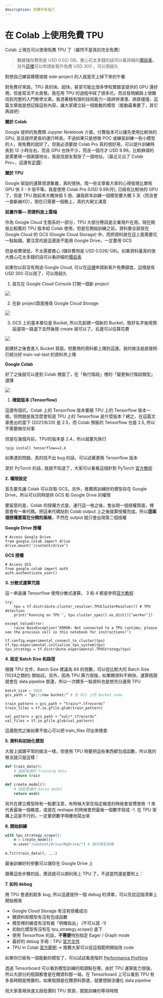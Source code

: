 ```yaml
---
description: 免費仔有福了
---
```


# 在 Colab 上使用免費 TPU

Colab 上現在可以使用免費 TPU 了（雖然不是真的完全免費）

> 數據儲存費用是 USD 0.02/ GB。擔心花太多錢的話可以看詳細的[價目表](https://cloud.google.com/storage/pricing?hl=zh-tw)。另外[這裡](https://cloud.google.com/free?hl=zh-TW)可以申請新客戶免費 USD 300 ，可以用超久

對想自己練習建模或做 side-project 的人就是天上掉下來的午餐

對免費仔來說，TPU 真的快、超快，甚至可能比很多學校實驗室提供的 GPU 還好用，但是寫法不太直覺。我在用 TPU 的過程中踩了很多坑，而且發現網路上很難找到完整的入門教學文章。我憑著極有限的技術能力一路拼拼湊湊、跌跌撞撞，這篇文章就是想記錄這些內容，讓大家建立起一個能動的模型（能動最重要了，其它再說吧）

**關於 Colab**

Google 提供的免費類 Jupyter Notebook 介面，付費版本可以優先使用比較快的 GPU, 並且提供更長的運行時長。不過如果只是想做 POC 或練習訓練一些小模型的人，用免費的就好了。但我必須要說 Colab Pro 真的很好用，可以提升訓練時長到 12 小時左右，而且 GPU 也快不少，而且一個月才 USD 9.99。比較麻煩的是需要填一個美國地址，我是找朋友幫掛了一個地址。（最近又出了 Colab Pro+，這邊有[定價](https://colab.research.google.com/signup)）

**關於 TPU**

Google 架設的運算資源集叢，真的很快，爬一些文章看大家的心得發現比單核 GPU 快 3 - 9 倍不等。我是使用 Colab Pro \(USD 9.99/月\), 已經有比較快的 GPU了，但是 TPU 跑起來大概快個 5 倍，讓我原本訓練一個模型要大概 5 天（而且會一直斷線XD），現在只需要一個晚上，真的大碗又滿意

**前置作業— 把資料放上雲端**

作為 Google Cloud 生態系的一部分，TPU 大部分應該是企業用戶在用。現在開放比較舊的 TPU 版本給 Colab 使用，但是在開始訓練之前，資料要全部放在 Google Cloud 的 GCS \(Google Cloud Storage\) 中，而把資料放在這上面需要花一點點錢。要注意的是這邊是不能用 Google Drive，一定要用 GCS

但是收費很低，不太需要擔心 \(儲存費用是 USD 0.026/ GB\)。如果資料量真的很大擔心花太多錢的話可以看詳細的[價目表](https://cloud.google.com/storage/pricing?hl=zh-tw)

如果你以前沒有用過 Google Cloud, 可以在[這裡](https://cloud.google.com/free?hl=zh-TW)申請新客戶免費額度，這樣就有 USD 300 可以用了，可以用超久

1. 首先在 Google Cloud Console 打開一個新 project

![](https://cdn-images-1.medium.com/max/800/1*3Wo2CGfwP5fWi1_70qaDTw.png)

2. 在新 project頁面搜尋 Google Cloud Storage

![](https://cdn-images-1.medium.com/max/800/1*TgGbHhVFX_7NPsYa-zlX-Q.png)

3. GCS 上的基本單位是 Bucket, 所以先創建一個新的 Bucket，取好名字後用預設選項一路選下去然後按 create 就可以了。右邊可以估算花費

![](https://cdn-images-1.medium.com/max/800/1*OjCO2jZCOOEpVLxRL48zcA.png)

創建好之後會進入 Bucket 頁面，把要用的資料都上傳到這邊。我的做法是直接把已經分好 train-val-test 的資料夾上傳

**Google Colab**

好了之後就可以進到 Colab 裡面了，在「執行階段」裡的「變更執行階段類型」選擇

![](https://cdn-images-1.medium.com/max/800/1*mAwqbRrSUOK7jzAeFdbt7A.png)

1. **確認版本 \(Tensorflow\)**

這邊有個坑，Colab 上的 Tensorflow 版本要跟 TPU 上的 Tensorflow 版本一樣。但問題是我怎麼會知道 TPU 上的 Tensorflow 是什麼版本？總之，在這篇文章產出的當下 \(2021/8/20\) 是 2.5，而 Colab 預裝的 Tensorflow 也是 2.5, 所以不需要做任何事

但是在幾個月前，TPU的版本是 2.4，所以就要先執行

```text
!pip install tensorflow==2.4
```

如果遇到問題，真的找不出 bug 的話，可以試著更換 Tensorflow 版本

至於 PyTorch 的話…我就不知道了，大家可以看看這個針對 PyTorch [官方教程](https://colab.research.google.com/github/pytorch/xla/blob/master/contrib/colab/getting-started.ipynb)

**2. 權限設定**

首先要先讓 Colab 可以存取 GCS。另外，推薦將訓練好的模型存在 Google Drive，所以可以同時提供 GCS 和 Google Drive 的權限

要留意的是，Colab 的授權方式是，運行這一格之後，會出現一個授權頁面，裡面會有一串代碼。把這串代碼貼到 Colab output 上之後就算授權完成。所以**這兩個授權要寫在分開的兩格**，不然在 output 就只會出現第二個授權

**Google Drive 授權**

```text
# Access Google Drive
from google.colab import drive
drive.mount(‘/content/drive’)
```

**GCS 授權**

```text
# Access GCS
from google.colab import auth
auth.authenticate_user()
```

**3. 分散式運算咒語**

這一串是讓 Tensorflow 使用分散式運算。 3 和 4 都是參照[官方教程](https://colab.research.google.com/notebooks/tpu.ipynb)

```text
try:
    tpu = tf.distribute.cluster_resolver.TPUClusterResolver() # TPU detection
    print(‘Running on TPU ‘, tpu.cluster_spec().as_dict()[‘worker’])
    
except ValueError:
    raise BaseException(‘ERROR: Not connected to a TPU runtime; please see the previous cell in this notebook for instructions!’)

tf.config.experimental_connect_to_cluster(tpu)
tf.tpu.experimental.initialize_tpu_system(tpu)
tpu_strategy = tf.distribute.experimental.TPUStrategy(tpu)
```

**4. 設定 Batch Size 和路徑**

根據 TPU 文件，Batch Size 建議為 64 的倍數，可以從比較大的 Batch Size \(1024之類的\) 開始試。另外，因為 TPU 算力很強，如果餵資料不夠快，運算瓶頸就會在 data pipeline 那邊，所以一次餵多一點資料也是想充分運用 TPU

```python
batch_size = 1024
gcs_path = “gs://new-bucket/” # 在 GCS 上的 bucket name 
```

```text
train_pattern = gcs_path + “train/*.tfrecords”
train_files = tf.io.gfile.glob(train_pattern)
```

```text
val_pattern = gcs_path + “val/*.tfrecords”
val_files = tf.io.gfile.glob(val_pattern)
```

這邊跑完之後如果不放心可以把 train\_files 印出來檢查

**5. 資料和初始化模型**

大致上就跟平常的做法一樣，但使用 TPU 時要把這些東西都包成函數，所以我的做法就只是這樣：

```python
def train_data():
    # 就是普通的 training data
    return train
```

```python
def create_model():
    # 就是普通的 keras model
    return model
```

另外在建立模型時有一點要注意，有時候大家在指定維度的時候會習慣使用 -1 來代表最後一個維度，或是在 reshape 的時候會把最後一個數字寫成 -1. 在 TPU 架構上這是不行的，一定要把數字明確地寫出來

**6. 開始訓練**

```python
with tpu_strategy.scope(): 
    m = create_model()
    m.save("/content/drive/MyDrive/") # 儲存模型架構
    
m.fit(train_data(), ...)
```

最後訓練好的參數可以儲存在 Google Drive 上

跟著這些步驟的話，應該就可以順利用上 TPU 了，不過當然還是要附上：

**7. 如何 debug**

用 TPU 會遇到超多 bug, 所以這邊提供一個 debug 的清單，可以先從這個清單上開始檢查

* Google Cloud Storage 有沒有授權成功
* 餵資料和模型有沒有包成函數
* 模型裡的維度有沒有被「明確指出」 \(不可以寫 -1\)
* 初始化模型有沒有在 tpu\_strategy.scope\(\) 底下
* 使用 Tensorflow 的話，**不需要**特別指定 Eager / Graph mode
* 最好的 debug 手冊：TPU [官方文件](https://cloud.google.com/tpu/docs/tpus)
* TPU in Colab [官方範例](https://colab.research.google.com/notebooks/tpu.ipynb?hl=es) → 推薦大家可以從這個範例開始改 code

如果你已經有一個能動的模型了，可以試試看進階的 [Performance Profiling](https://colab.research.google.com/github/tensorflow/tpu/blob/master/tools/colab/profiling_tpus_in_colab.ipynb)

透過 Tensorboard 可以看到模型訓練的瓶頸點在哪，由於 TPU 運算能力很強，所以大部分的瓶頸都會是在餵資料那一端，在 Tensorboard 上可以看到 TPU 有多長時間是閒置的。如果瓶頸是在餵資料那邊，就要想辦法優化 data pipeline

祝大家善用快速又超低價的 TPU 資源，擺脫訓練的等待時間

